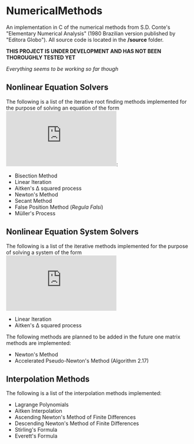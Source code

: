 # NumericalMethods
An implementation in C of the numerical methods from S.D. Conte's "Elementary Numerical Analysis" (1980 Brazilian version published by "Editora Globo"). All source code is located in the **/source** folder.

**THIS PROJECT IS UNDER DEVELOPMENT AND HAS NOT BEEN THOROUGHLY TESTED YET**

*Everything seems to be working so far though*

## Nonlinear Equation Solvers
The following is a list of the iterative root finding methods implemented for the purpose of solving an equation of the form ![equation](https://latex.codecogs.com/png.latex?f%28x%29%20%3D%200):
- Bisection Method
- Linear Iteration
- Aitken's Δ squared process
- Newton's Method
- Secant Method
- False Position Method (*Regula Falsi*)
- Müller's Process

## Nonlinear Equation System Solvers
The following is a list of the iterative methods implemented for the purpose of solving a system of the form ![equation](https://latex.codecogs.com/png.latex?%5Cbegin%7Balign*%7D%20f_1%28x_1%2C%20%5Cdots%2C%20x_n%29%20%26%3D%200%20%5C%5C%20f_2%28x_1%2C%20%5Cdots%2C%20x_n%29%20%26%3D%200%20%5C%5C%20%5Cvdots%20%5C%5C%20f_n%28x_1%2C%20%5Cdots%2C%20x_n%29%20%26%3D%200%20%5C%5C%20%5Cend%7Balign*%7D)

- Linear Iteration
- Aitken's Δ squared process

The following methods are planned to be added in the future one matrix methods are implemented:
- Newton's Method
- Accelerated Pseudo-Newton's Method (Algorithm 2.17)

## Interpolation Methods
The following is a list of the interpolation methods implemented:
- Lagrange Polynomials
- Aitken Interpolation
- Ascending Newton's Method of Finite Differences
- Descending Newton's Method of Finite Differences
- Stirling's Formula
- Everett's Formula

